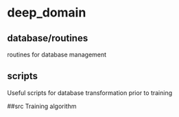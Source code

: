 # deep_domain

## database/routines
routines for database management

## scripts
Useful scripts for database transformation prior to training

##src
Training algorithm
